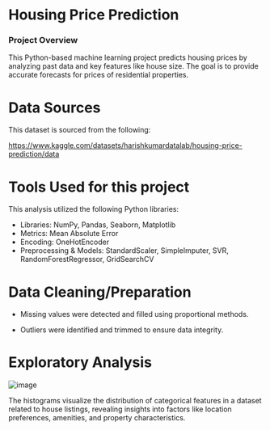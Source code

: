 # Housing Price Prediction
### Project Overview
This Python-based machine learning project predicts housing prices by analyzing past data and key features like house size. The goal is to provide accurate forecasts for prices of residential properties.

# Data Sources
This dataset is sourced from the following:

https://www.kaggle.com/datasets/harishkumardatalab/housing-price-prediction/data

# Tools Used for this project

This analysis utilized the following Python libraries:
- Libraries: NumPy, Pandas, Seaborn, Matplotlib
- Metrics: Mean Absolute Error
- Encoding: OneHotEncoder
- Preprocessing & Models: StandardScaler, SimpleImputer, SVR, RandomForestRegressor, GridSearchCV

# Data Cleaning/Preparation

- Missing values were detected and filled using proportional methods.
  
- Outliers were identified and trimmed to ensure data integrity.

# Exploratory Analysis
![image](https://github.com/user-attachments/assets/d5fcfd74-8707-4eb1-8d54-8a158b8b46ce)

The histograms visualize the distribution of categorical features in a dataset related to house listings, revealing insights into factors like location preferences, amenities, and property characteristics.
